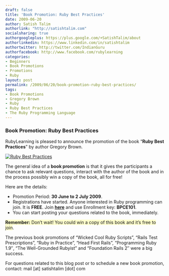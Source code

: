 ```yaml
---
draft: false
title: 'Book Promotion: Ruby Best Practices'
date: 2009-06-20
author: Satish Talim
authorlink: "http://satishtalim.com"
socialsharing: true
authorgoogleplus: https://plus.google.com/+SatishTalim/about
authorlinkedin: https://www.linkedin.com/in/satishtalim
authortwitter: http://twitter.com/IndianGuru
authorfacebook: http://www.facebook.com/rubylearning
categories:
- Beginners
- Book Promotions
- Promotions
- Ruby
layout: post
permalink: /2009/06/20/book-promotion-ruby-best-practices/
tags:
- Book Promotions
- Gregory Brown
- Ruby
- Ruby Best Practices
- The Ruby Programming Language
---
```


<div>
  <h3>
    Book Promotion: Ruby Best Practices
  </h3>
  
  <p>
    RubyLearning is pleased to announce the promotion of the book &#8220;<strong>Ruby Best Practices</strong>&#8221; by author Gregory Brown.
  </p>
  
  <p>
    <a href="http://oreilly.com/catalog/9780596523008/"><img class="alignright" src="http://rubylearning.com/images/rbp.jpg" style="border: 0px none;" alt="Ruby Best Practices" title="Ruby Best Practices" /></a>
  </p>
  
  <p>
    The general idea of a <strong>book promotion</strong> is that it gives the participants a chance to ask relevant questions, interact with the author of the book and in the process possibly win a copy of the book, all for free!
  </p>
  
  <p>
    Here are the details:
  </p>
  
  <ul>
    <li>
      Promotion Period: <strong>30 June to 2 July 2009</strong>.
    </li>
    <li>
      Registrations have started. Anyone interested in Ruby programming can join. It is <strong>FREE</strong>. Join <a href="http://rubylearning.org/class/course/view.php?id=35"><b>here</b></a> and use Enrollment key: <b>BPCE101</b>.
    </li>
    <li>
      You can start posting your questions related to the book, immediately.
    </li>
  </ul>
  
  <p>
    <span style="background-color: #FFFFCC;"><b>Remember:</b> Don&#8217;t wait! You could win a copy of this book and it&#8217;s free to join</span>.
  </p>
  
  <p>
    The previous book promotions of &#8220;Wicked Cool Ruby Scripts&#8221;, &#8220;Rails Test Prescriptions&#8221;, &#8220;Ruby in Practice&#8221;, &#8220;Head First Rails&#8221;, &#8220;Programming Ruby 1.9&#8243;, &#8220;The Well-Grounded Rubyist&#8221; and &#8220;Foundation Rails 2&#8243; were a big success.
  </p>
  
  <p>
    For questions related to this blog post or to schedule a new book promotion, contact: mail [at] satishtalim [dot] com
  </p>
</div>

